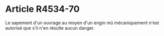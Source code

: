 # Article R4534-70

  
Le sapement d'un ouvrage au moyen d'un engin mû mécaniquement n'est autorisé que s'il n'en résulte aucun danger.